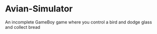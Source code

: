 # Avian-Simulator
An incomplete GameBoy game where you control a bird and dodge glass and collect bread
